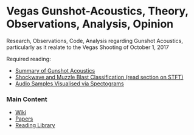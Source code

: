 # Vegas Gunshot-Acoustics, Theory, Observations, Analysis, Opinion
Research, Observations, Code, Analysis regarding Gunshot Acoustics, particularly as it realate to the Vegas Shooting of October 1, 2017

Required reading: 

* [Summary of Gunshot Acoustics](Library/Summary%20of%20Gunshot%20Acoustics.pdf)
* [Shockwave and Muzzle Blast Classification (read section on STFT)](Library/Shockwave%20and%20Muzzle%20Blast%20Classification%20vi%20Joint%20Time%20Frequency%20and%20Wavelet%20Analysis.pdf)
* [Audio Samples Visualised via Spectograms](Papers/Sound_Samples_With_Spectograms.pdf)

### Main Content

* [Wiki](https://github.com/Vegas-Oct-1-Sounds/Gunshot-Acoustics/wiki)  
* [Papers](Papers)   
* [Reading Library](Library)
